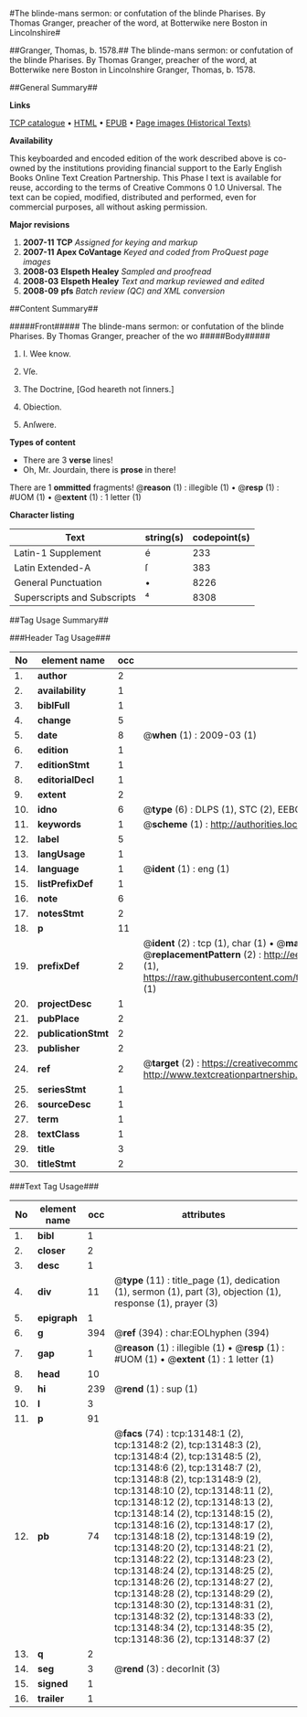 #The blinde-mans sermon: or confutation of the blinde Pharises. By Thomas Granger, preacher of the word, at Botterwike nere Boston in Lincolnshire#

##Granger, Thomas, b. 1578.##
The blinde-mans sermon: or confutation of the blinde Pharises. By Thomas Granger, preacher of the word, at Botterwike nere Boston in Lincolnshire
Granger, Thomas, b. 1578.

##General Summary##

**Links**

[TCP catalogue](http://www.ota.ox.ac.uk/tcp/)  • 
[HTML](http://tei.it.ox.ac.uk/tcp/Texts-HTML/free/A02/A02029.html)  • 
[EPUB](http://tei.it.ox.ac.uk/tcp/Texts-EPUB/free/A02/A02029.epub) • 
[Page images (Historical Texts)](https://data.historicaltexts.jisc.ac.uk/view?pubId=eebo-99848073e&pageId=eebo-99848073e-13148-1)

**Availability**

This keyboarded and encoded edition of the
	       work described above is co-owned by the institutions
	       providing financial support to the Early English Books
	       Online Text Creation Partnership. This Phase I text is
	       available for reuse, according to the terms of Creative
	       Commons 0 1.0 Universal. The text can be copied,
	       modified, distributed and performed, even for
	       commercial purposes, all without asking permission.

**Major revisions**

1. __2007-11__ __TCP__ *Assigned for keying and markup*
1. __2007-11__ __Apex CoVantage__ *Keyed and coded from ProQuest page images*
1. __2008-03__ __Elspeth Healey__ *Sampled and proofread*
1. __2008-03__ __Elspeth Healey__ *Text and markup reviewed and edited*
1. __2008-09__ __pfs__ *Batch review (QC) and XML conversion*

##Content Summary##

#####Front#####
The blinde-mans sermon: or confutation of the blinde Pharises. By Thomas Granger, preacher of the wo
#####Body#####

1. I. Wee know.

1. Vſe.

1. The Doctrine, [God heareth not ſinners.]

1. Obiection.

1. Anſwere.

**Types of content**

  * There are 3 **verse** lines!
  * Oh, Mr. Jourdain, there is **prose** in there!

There are 1 **ommitted** fragments! 
 @__reason__ (1) : illegible (1)  •  @__resp__ (1) : #UOM (1)  •  @__extent__ (1) : 1 letter (1)

**Character listing**


|Text|string(s)|codepoint(s)|
|---|---|---|
|Latin-1 Supplement|é|233|
|Latin Extended-A|ſ|383|
|General Punctuation|•|8226|
|Superscripts             and Subscripts|⁴|8308|

##Tag Usage Summary##

###Header Tag Usage###

|No|element name|occ|attributes|
|---|---|---|---|
|1.|__author__|2||
|2.|__availability__|1||
|3.|__biblFull__|1||
|4.|__change__|5||
|5.|__date__|8| @__when__ (1) : 2009-03 (1)|
|6.|__edition__|1||
|7.|__editionStmt__|1||
|8.|__editorialDecl__|1||
|9.|__extent__|2||
|10.|__idno__|6| @__type__ (6) : DLPS (1), STC (2), EEBO-CITATION (1), PROQUEST (1), VID (1)|
|11.|__keywords__|1| @__scheme__ (1) : http://authorities.loc.gov/ (1)|
|12.|__label__|5||
|13.|__langUsage__|1||
|14.|__language__|1| @__ident__ (1) : eng (1)|
|15.|__listPrefixDef__|1||
|16.|__note__|6||
|17.|__notesStmt__|2||
|18.|__p__|11||
|19.|__prefixDef__|2| @__ident__ (2) : tcp (1), char (1)  •  @__matchPattern__ (2) : ([0-9\-]+):([0-9IVX]+) (1), (.+) (1)  •  @__replacementPattern__ (2) : http://eebo.chadwyck.com/downloadtiff?vid=$1&page=$2 (1), https://raw.githubusercontent.com/textcreationpartnership/Texts/master/tcpchars.xml#$1 (1)|
|20.|__projectDesc__|1||
|21.|__pubPlace__|2||
|22.|__publicationStmt__|2||
|23.|__publisher__|2||
|24.|__ref__|2| @__target__ (2) : https://creativecommons.org/publicdomain/zero/1.0/ (1), http://www.textcreationpartnership.org/docs/. (1)|
|25.|__seriesStmt__|1||
|26.|__sourceDesc__|1||
|27.|__term__|1||
|28.|__textClass__|1||
|29.|__title__|3||
|30.|__titleStmt__|2||


###Text Tag Usage###

|No|element name|occ|attributes|
|---|---|---|---|
|1.|__bibl__|1||
|2.|__closer__|2||
|3.|__desc__|1||
|4.|__div__|11| @__type__ (11) : title_page (1), dedication (1), sermon (1), part (3), objection (1), response (1), prayer (3)|
|5.|__epigraph__|1||
|6.|__g__|394| @__ref__ (394) : char:EOLhyphen (394)|
|7.|__gap__|1| @__reason__ (1) : illegible (1)  •  @__resp__ (1) : #UOM (1)  •  @__extent__ (1) : 1 letter (1)|
|8.|__head__|10||
|9.|__hi__|239| @__rend__ (1) : sup (1)|
|10.|__l__|3||
|11.|__p__|91||
|12.|__pb__|74| @__facs__ (74) : tcp:13148:1 (2), tcp:13148:2 (2), tcp:13148:3 (2), tcp:13148:4 (2), tcp:13148:5 (2), tcp:13148:6 (2), tcp:13148:7 (2), tcp:13148:8 (2), tcp:13148:9 (2), tcp:13148:10 (2), tcp:13148:11 (2), tcp:13148:12 (2), tcp:13148:13 (2), tcp:13148:14 (2), tcp:13148:15 (2), tcp:13148:16 (2), tcp:13148:17 (2), tcp:13148:18 (2), tcp:13148:19 (2), tcp:13148:20 (2), tcp:13148:21 (2), tcp:13148:22 (2), tcp:13148:23 (2), tcp:13148:24 (2), tcp:13148:25 (2), tcp:13148:26 (2), tcp:13148:27 (2), tcp:13148:28 (2), tcp:13148:29 (2), tcp:13148:30 (2), tcp:13148:31 (2), tcp:13148:32 (2), tcp:13148:33 (2), tcp:13148:34 (2), tcp:13148:35 (2), tcp:13148:36 (2), tcp:13148:37 (2)|
|13.|__q__|2||
|14.|__seg__|3| @__rend__ (3) : decorInit (3)|
|15.|__signed__|1||
|16.|__trailer__|1||
